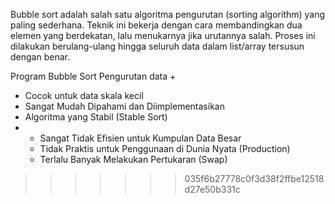
Bubble sort adalah salah satu algoritma pengurutan (sorting algorithm) yang paling sederhana. Teknik ini bekerja dengan cara membandingkan dua elemen yang berdekatan, lalu menukarnya jika urutannya salah. Proses ini dilakukan berulang-ulang hingga seluruh data dalam list/array tersusun dengan benar. 

Program Bubble Sort Pengurutan data 
+
  - Cocok untuk data skala kecil
  - Sangat Mudah Dipahami dan Diimplementasikan
  - Algoritma yang Stabil (Stable Sort)
-
  - Sangat Tidak Efisien untuk Kumpulan Data Besar
  - Tidak Praktis untuk Penggunaan di Dunia Nyata (Production)
  - Terlalu Banyak Melakukan Pertukaran (Swap)
>>>>>>> 035f6b27778c0f3d38f2ffbe12518d27e50b331c

